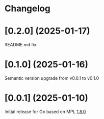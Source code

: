# Changelog

# [0.2.0] (2025-01-17)
README.md fix

# [0.1.0] (2025-01-16)

Semantic version upgrade from v0.0.1 to v0.1.0

# [0.0.1] (2025-01-10)

Initial release for Go based on MPL [1.8.0](../../../CHANGELOG.md)
